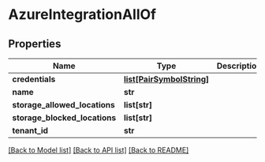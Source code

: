 # AzureIntegrationAllOf

## Properties
Name | Type | Description | Notes
------------ | ------------- | ------------- | -------------
**credentials** | [**list[PairSymbolString]**](PairSymbolString.md) |  | [optional] 
**name** | **str** |  | [optional] 
**storage_allowed_locations** | **list[str]** |  | [optional] 
**storage_blocked_locations** | **list[str]** |  | [optional] 
**tenant_id** | **str** |  | [optional] 

[[Back to Model list]](../README.md#documentation-for-models) [[Back to API list]](../README.md#documentation-for-api-endpoints) [[Back to README]](../README.md)


